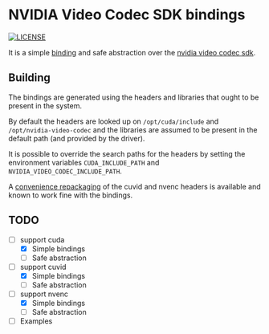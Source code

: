 # NVIDIA Video Codec SDK bindings

[![LICENSE](https://img.shields.io/badge/license-MIT-blue.svg)](LICENSE)

It is a simple [binding][1] and safe abstraction over the [nvidia video codec sdk][2].

## Building

The bindings are generated using the headers and libraries that ought to be present in the system.

By default the headers are looked up on `/opt/cuda/include` and `/opt/nvidia-video-codec` and the libraries are assumed to be present in the default path (and provided by the driver).

It is possible to override the search paths for the headers by setting the environment variables `CUDA_INCLUDE_PATH` and `NVIDIA_VIDEO_CODEC_INCLUDE_PATH`.

A [convenience repackaging][3] of the cuvid and nvenc headers is available and known to work fine with the bindings.

## TODO

- [ ] support cuda
  - [x] Simple bindings
  - [ ] Safe abstraction
- [ ] support cuvid
  - [x] Simple bindings
  - [ ] Safe abstraction
- [ ] support nvenc
  - [x] Simple bindings
  - [ ] Safe abstraction
- [ ] Examples

[1]: https://github.com/servo/rust-bindgen
[2]: https://developer.nvidia.com/nvidia-video-codec-sdk
[3]: https://github.com/lu-zero/nvidia-video-codec
